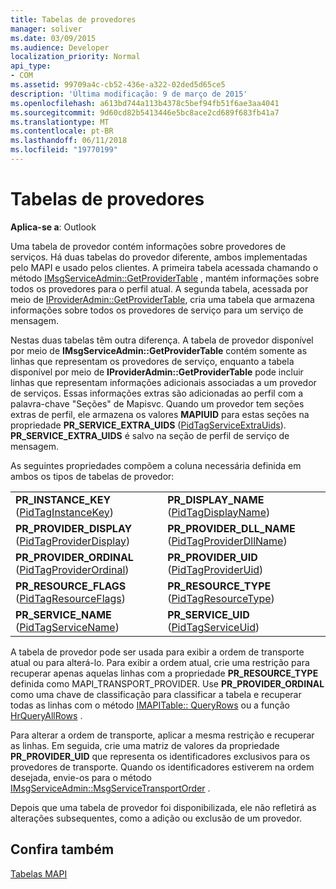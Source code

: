 ```yaml
---
title: Tabelas de provedores
manager: soliver
ms.date: 03/09/2015
ms.audience: Developer
localization_priority: Normal
api_type:
- COM
ms.assetid: 99709a4c-cb52-436e-a322-02ded5d65ce5
description: 'Última modificação: 9 de março de 2015'
ms.openlocfilehash: a613bd744a113b4378c5bef94fb51f6ae3aa4041
ms.sourcegitcommit: 9d60cd82b5413446e5bc8ace2cd689f683fb41a7
ms.translationtype: MT
ms.contentlocale: pt-BR
ms.lasthandoff: 06/11/2018
ms.locfileid: "19770199"
---
```

# <a name="provider-tables"></a>Tabelas de provedores

  
  
**Aplica-se a**: Outlook 
  
Uma tabela de provedor contém informações sobre provedores de serviços. Há duas tabelas do provedor diferente, ambos implementadas pelo MAPI e usado pelos clientes. A primeira tabela acessada chamando o método [IMsgServiceAdmin::GetProviderTable](imsgserviceadmin-getprovidertable.md) , mantém informações sobre todos os provedores para o perfil atual. A segunda tabela, acessada por meio de [IProviderAdmin::GetProviderTable](iprovideradmin-getprovidertable.md), cria uma tabela que armazena informações sobre todos os provedores de serviço para um serviço de mensagem.
  
Nestas duas tabelas têm outra diferença. A tabela de provedor disponível por meio de **IMsgServiceAdmin::GetProviderTable** contém somente as linhas que representam os provedores de serviço, enquanto a tabela disponível por meio de **IProviderAdmin::GetProviderTable** pode incluir linhas que representam informações adicionais associadas a um provedor de serviços. Essas informações extras são adicionadas ao perfil com a palavra-chave "Seções" de Mapisvc. Quando um provedor tem seções extras de perfil, ele armazena os valores **MAPIUID** para estas seções na propriedade **PR_SERVICE_EXTRA_UIDS** ([PidTagServiceExtraUids](pidtagserviceextrauids-canonical-property.md)). **PR_SERVICE_EXTRA_UIDS** é salvo na seção de perfil de serviço de mensagem. 
  
As seguintes propriedades compõem a coluna necessária definida em ambos os tipos de tabelas de provedor:
  
|||
|:-----|:-----|
|**PR_INSTANCE_KEY** ([PidTagInstanceKey](pidtaginstancekey-canonical-property.md))  <br/> |**PR_DISPLAY_NAME** ([PidTagDisplayName](pidtagdisplayname-canonical-property.md))  <br/> |
|**PR_PROVIDER_DISPLAY** ([PidTagProviderDisplay](pidtagproviderdisplay-canonical-property.md))  <br/> |**PR_PROVIDER_DLL_NAME** ([PidTagProviderDllName](pidtagproviderdllname-canonical-property.md))  <br/> |
|**PR_PROVIDER_ORDINAL** ([PidTagProviderOrdinal](pidtagproviderordinal-canonical-property.md))  <br/> |**PR_PROVIDER_UID** ([PidTagProviderUid](pidtagprovideruid-canonical-property.md))  <br/> |
|**PR_RESOURCE_FLAGS** ([PidTagResourceFlags](pidtagresourceflags-canonical-property.md))  <br/> |**PR_RESOURCE_TYPE** ([PidTagResourceType](pidtagresourcetype-canonical-property.md))  <br/> |
|**PR_SERVICE_NAME** ([PidTagServiceName](pidtagservicename-canonical-property.md))  <br/> |**PR_SERVICE_UID** ([PidTagServiceUid](pidtagserviceuid-canonical-property.md))  <br/> |
   
A tabela de provedor pode ser usada para exibir a ordem de transporte atual ou para alterá-lo. Para exibir a ordem atual, crie uma restrição para recuperar apenas aquelas linhas com a propriedade **PR_RESOURCE_TYPE** definida como MAPI_TRANSPORT_PROVIDER. Use **PR_PROVIDER_ORDINAL** como uma chave de classificação para classificar a tabela e recuperar todas as linhas com o método [IMAPITable:: QueryRows](imapitable-queryrows.md) ou a função [HrQueryAllRows](hrqueryallrows.md) . 
  
Para alterar a ordem de transporte, aplicar a mesma restrição e recuperar as linhas. Em seguida, crie uma matriz de valores da propriedade **PR_PROVIDER_UID** que representa os identificadores exclusivos para os provedores de transporte. Quando os identificadores estiverem na ordem desejada, envie-os para o método [IMsgServiceAdmin::MsgServiceTransportOrder](imsgserviceadmin-msgservicetransportorder.md) . 
  
Depois que uma tabela de provedor foi disponibilizada, ele não refletirá as alterações subsequentes, como a adição ou exclusão de um provedor.
  
## <a name="see-also"></a>Confira também



[Tabelas MAPI](mapi-tables.md)

